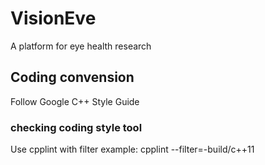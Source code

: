 # VisionEve
A platform for eye health research

## Coding convension
Follow Google C++ Style Guide
### checking coding style tool
Use cpplint with filter
example: cpplint --filter=-build/c++11
